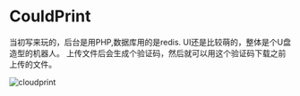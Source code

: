 # CouldPrint

当初写来玩的，后台是用PHP,数据库用的是redis.
UI还是比较萌的，整体是个U盘造型的机器人。
上传文件后会生成个验证码，然后就可以用这个验证码下载之前上传的文件。

![cloudprint](http://img.weweztms.cn/cloudprint.gif)